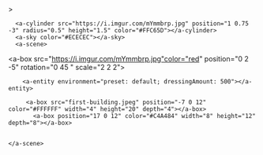 
<html>
  <head>
  <script src="https://aframe.io/releases/1.5.0/aframe.min.js"></script>
  <script src="https://unpkg.com/aframe-environment-component/dist/aframe-environment-component.min.js"></script>
</head>
  <body>
    <a-scene>
      <a-box position="-1 0.5 -3" rotation="0 45 0" color="#4CC3D9" animation="property: object3D.position.y; to: 2.2; dir: alternate; dur: 2000; loop: true"></a-box>></a-box>
      <a-sphere position="0 1.25 -5" radius="1.25" color="#EF2D5E"></a-sphere>
       <a-sphere position=".5 1.80 -4" radius=".2" color="#000000"></a-sphere>
      <a-sphere position="-.5 1.80 -4" radius=".2" color="#000000"></a-sphere>


      <a-cylinder src="https://i.imgur.com/mYmmbrp.jpg" position="1 0.75 -3" radius="0.5" height="1.5" color="#FFC65D"></a-cylinder>
      <a-sky color="#ECECEC"></a-sky>
      <a-scene>
  <a-box src="https://i.imgur.com/mYmmbrp.jpg"color="red" position="0 2 -5" rotation="0 45 " scale="2 2 2"></a-box>


        <a-entity environment="preset: default; dressingAmount: 500"></a-entity>

         <a-box src="first-building.jpeg" position="-7 0 12" color="#FFFFFF" width="4" height="20" depth="4"></a-box>
           <a-box position="17 0 12" color="#C4A484" width="8" height="12" depth="8"></a-box>


    </a-scene>
  </body>
</html>
